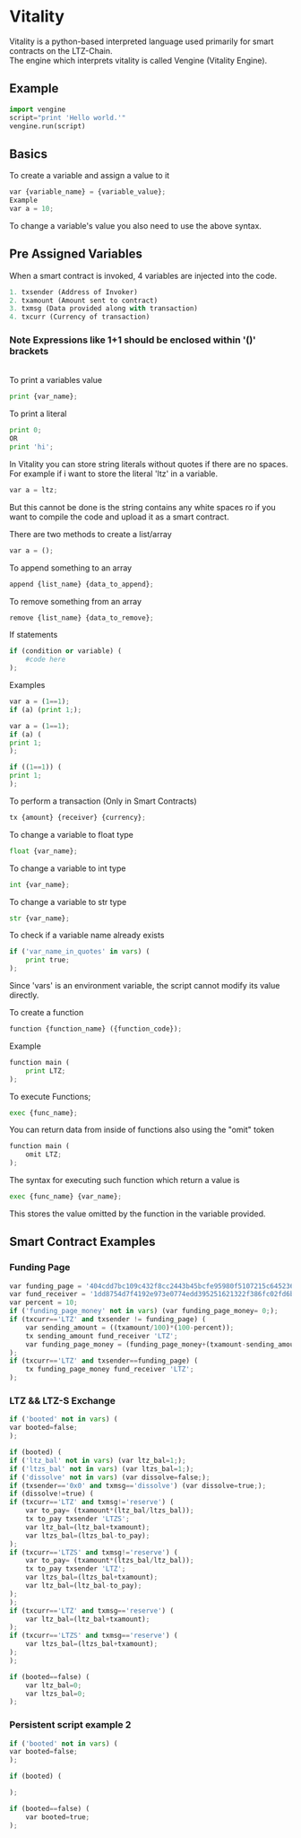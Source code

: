 # Vitality
Vitality is a python-based interpreted language used primarily for smart contracts on the LTZ-Chain.\
The engine which interprets vitality is called Vengine (Vitality Engine).
## Example
```python
import vengine
script="print 'Hello world.'"
vengine.run(script)
```
## Basics
To create a variable and assign a value to it
```python
var {variable_name} = {variable_value};
Example
var a = 10;
```
To change a variable's value  you also need to use the above syntax.
## Pre Assigned Variables
When a smart contract is invoked, 4 variables are injected into the code.
```python
1. txsender (Address of Invoker)
2. txamount (Amount sent to contract)
3. txmsg (Data provided along with transaction)
4. txcurr (Currency of transaction)
```
### Note Expressions like 1+1 should be enclosed within '()' brackets
\
To print a variables value
```python
print {var_name};
```
To print a literal
```python
print 0;
OR
print 'hi';
```
In Vitality you can store string literals without quotes if there are no spaces.\
For example if i want to store the literal 'ltz' in a variable.
```python
var a = ltz;
```
But this cannot be done is the string contains any white spaces ro if you want to compile the code and upload it as a smart contract.

There are two methods to create a list/array
```python
var a = ();
```
To append something to an array
```python
append {list_name} {data_to_append};
```
To remove something from an array
```python
remove {list_name} {data_to_remove};
```
If statements
```python
if (condition or variable) (
    #code here
);
```
Examples
```python
var a = (1==1);
if (a) (print 1;);
```
```python
var a = (1==1);
if (a) (
print 1;
);
```
```python
if ((1==1)) (
print 1;
);
```
To perform a transaction (Only in Smart Contracts)
```python
tx {amount} {receiver} {currency};
```
To change a variable to float type
```python
float {var_name};
```
To change a variable to int type
```python
int {var_name};
```
To change a variable to str type
```python
str {var_name};
```
To check if a variable name already exists
```python
if ('var_name_in_quotes' in vars) (
    print true;
);
```
Since 'vars' is an environment variable, the script cannot modify its value directly.

To create a function
```python
function {function_name} ({function_code});
```
Example
```python
function main (
    print LTZ;
);
```
To execute Functions;
```python
exec {func_name};
```
You can return data from inside of functions also using the "omit" token
```python
function main (
    omit LTZ;
);
```
The syntax for executing such function which return a value is
```python
exec {func_name} {var_name};
```
This stores the value omitted by the function in the variable provided.
## Smart Contract Examples
### Funding Page
```python
var funding_page = '404cdd7bc109c432f8cc2443b45bcfe95980f5107215c645236e577929ac3e52';
var fund_receiver = '1dd8754d7f4192e973e0774edd395251621322f386fc02fd6b267bf4ba982cc9';
var percent = 10;
if ('funding_page_money' not in vars) (var funding_page_money= 0;);
if (txcurr=='LTZ' and txsender != funding_page) (
    var sending_amount = ((txamount/100)*(100-percent));
    tx sending_amount fund_receiver 'LTZ';
    var funding_page_money = (funding_page_money+(txamount-sending_amount));
);
if (txcurr=='LTZ' and txsender==funding_page) (
    tx funding_page_money fund_receiver 'LTZ';
);
```
### LTZ && LTZ-S Exchange
```python
if ('booted' not in vars) (
var booted=false;
);

if (booted) (
if ('ltz_bal' not in vars) (var ltz_bal=1;);
if ('ltzs_bal' not in vars) (var ltzs_bal=1;);
if ('dissolve' not in vars) (var dissolve=false;);
if (txsender=='0x0' and txmsg=='dissolve') (var dissolve=true;);
if (dissolve!=true) (
if (txcurr=='LTZ' and txmsg!='reserve') (
    var to_pay= (txamount*(ltz_bal/ltzs_bal));
    tx to_pay txsender 'LTZS';
    var ltz_bal=(ltz_bal+txamount);
    var ltzs_bal=(ltzs_bal-to_pay);
);
if (txcurr=='LTZS' and txmsg!='reserve') (
    var to_pay= (txamount*(ltzs_bal/ltz_bal));
    tx to_pay txsender 'LTZ';
    var ltzs_bal=(ltzs_bal+txamount);
    var ltz_bal=(ltz_bal-to_pay);
);
);
if (txcurr=='LTZ' and txmsg=='reserve') (
    var ltz_bal=(ltz_bal+txamount);
);
if (txcurr=='LTZS' and txmsg=='reserve') (
    var ltzs_bal=(ltzs_bal+txamount);
);
);

if (booted==false) (
    var ltz_bal=0;
    var ltzs_bal=0;
);
```
### Persistent script example 2
```python
if ('booted' not in vars) (
var booted=false;
);

if (booted) (

);

if (booted==false) (
    var booted=true;
);
```